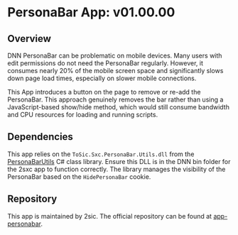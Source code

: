# PersonaBar App: v01.00.00

## Overview

DNN PersonaBar can be problematic on mobile devices. Many users with edit permissions do not need the PersonaBar regularly. However, it consumes nearly 20% of the mobile screen space and significantly slows down page load times, especially on slower mobile connections.

This App introduces a button on the page to remove or re-add the PersonaBar. This approach genuinely removes the bar rather than using a JavaScript-based show/hide method, which would still consume bandwidth and CPU resources for loading and running scripts.

## Dependencies

This app relies on the `ToSic.Sxc.PersonaBar.Utils.dll` from the [PersonaBarUtils](https://github.com/2sxc-dev/PersonaBarUtils) C# class library. Ensure this DLL is in the DNN bin folder for the 2sxc app to function correctly. The library manages the visibility of the PersonaBar based on the `HidePersonaBar` cookie.

## Repository

This app is maintained by 2sic. The official repository can be found at [app-personabar](https://github.com/2sxc-dev/app-personabar).
